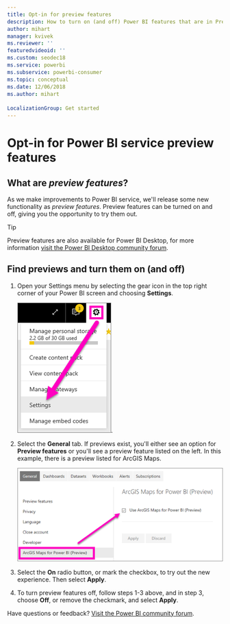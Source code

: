 ```yaml
---
title: Opt-in for preview features
description: How to turn on (and off) Power BI features that are in Preview.
author: mihart
manager: kvivek
ms.reviewer: ''
featuredvideoid: ''
ms.custom: seodec18
ms.service: powerbi
ms.subservice: powerbi-consumer
ms.topic: conceptual
ms.date: 12/06/2018
ms.author: mihart

LocalizationGroup: Get started
---
```

# Opt-in for Power BI service preview features
## What are *preview features*?
As we make improvements to Power BI service, we'll release some new functionality as *preview features*. Preview features can be turned on and off, giving you the opportunity to try them out.

> [!TIP]
> Preview features are also available for Power BI Desktop, for more information [visit the Power BI Desktop community forum](https://community.powerbi.com/t5/Desktop/bd-p/power-bi-designer).
> 
> 

## Find previews and turn them on (and off)
1. Open your Settings menu by selecting the gear icon in the top right corner of your Power BI screen and choosing **Settings**.
   
   ![Settings menu](./media/end-user-preview-features/power-bi-settings.png).
2. Select the **General** tab. If previews exist, you'll either see an option for **Preview features** or you'll see a preview feature listed on the left.  In this example, there is a preview listed for ArcGIS Maps. 
   
   ![General tab](./media/end-user-preview-features/power-bi-preview-arcgis.png)
3. Select the **On** radio button, or mark the checkbox, to try out the new experience. Then select **Apply**.
4. To turn preview features off, follow steps 1-3 above, and in step 3, choose **Off**, or remove the checkmark, and select **Apply**.


Have questions or feedback? [Visit the Power BI community forum](http://community.powerbi.com/t5/Navigation-Preview-Forum/bd-p/NavigationPreview).

